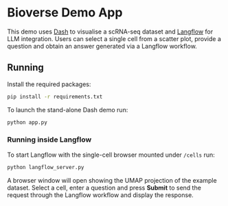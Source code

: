 # Bioverse Demo App

This demo uses [Dash](https://dash.plotly.com/) to visualise a scRNA-seq dataset
and [Langflow](https://github.com/logspace-ai/langflow) for LLM integration.
Users can select a single cell from a scatter plot, provide a question and obtain
an answer generated via a Langflow workflow.

## Running

Install the required packages:

```bash
pip install -r requirements.txt
```

To launch the stand-alone Dash demo run:

```bash
python app.py
```

### Running inside Langflow

To start Langflow with the single-cell browser mounted under `/cells` run:

```bash
python langflow_server.py
```

A browser window will open showing the UMAP projection of the example dataset.
Select a cell, enter a question and press **Submit** to send the request through
the Langflow workflow and display the response.
